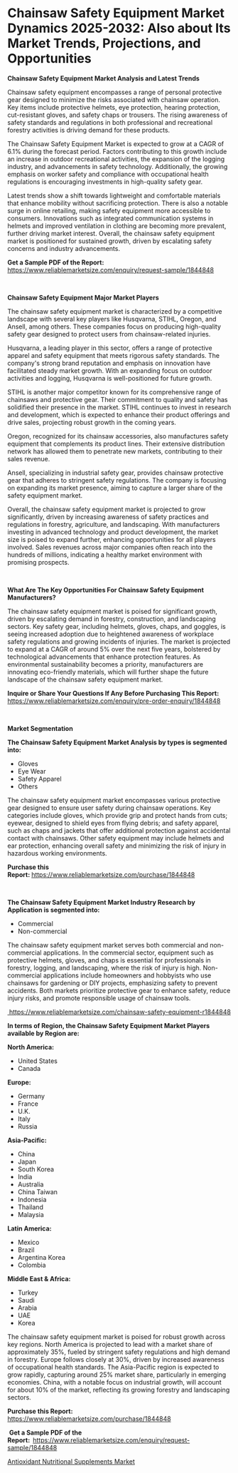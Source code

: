<p><h1>Chainsaw Safety Equipment Market Dynamics 2025-2032: Also about Its Market Trends, Projections, and Opportunities</h1></p><p><strong>Chainsaw Safety Equipment Market Analysis and Latest Trends</strong></p>
<p><p>Chainsaw safety equipment encompasses a range of personal protective gear designed to minimize the risks associated with chainsaw operation. Key items include protective helmets, eye protection, hearing protection, cut-resistant gloves, and safety chaps or trousers. The rising awareness of safety standards and regulations in both professional and recreational forestry activities is driving demand for these products.</p><p>The Chainsaw Safety Equipment Market is expected to grow at a CAGR of 6.1% during the forecast period. Factors contributing to this growth include an increase in outdoor recreational activities, the expansion of the logging industry, and advancements in safety technology. Additionally, the growing emphasis on worker safety and compliance with occupational health regulations is encouraging investments in high-quality safety gear.</p><p>Latest trends show a shift towards lightweight and comfortable materials that enhance mobility without sacrificing protection. There is also a notable surge in online retailing, making safety equipment more accessible to consumers. Innovations such as integrated communication systems in helmets and improved ventilation in clothing are becoming more prevalent, further driving market interest. Overall, the chainsaw safety equipment market is positioned for sustained growth, driven by escalating safety concerns and industry advancements.</p></p>
<p><strong>Get a Sample PDF of the Report:&nbsp;</strong> <a href="https://www.reliablemarketsize.com/enquiry/request-sample/1844848?utm_campaign=1743&utm_medium=2&utm_source=Github&utm_content=ia&utm_term=08022025&utm_id=chainsaw-safety-equipment">https://www.reliablemarketsize.com/enquiry/request-sample/1844848</a></p>
<p>&nbsp;</p>
<p><strong>Chainsaw Safety Equipment Major Market Players</strong></p>
<p><p>The chainsaw safety equipment market is characterized by a competitive landscape with several key players like Husqvarna, STIHL, Oregon, and Ansell, among others. These companies focus on producing high-quality safety gear designed to protect users from chainsaw-related injuries.</p><p>Husqvarna, a leading player in this sector, offers a range of protective apparel and safety equipment that meets rigorous safety standards. The company's strong brand reputation and emphasis on innovation have facilitated steady market growth. With an expanding focus on outdoor activities and logging, Husqvarna is well-positioned for future growth.</p><p>STIHL is another major competitor known for its comprehensive range of chainsaws and protective gear. Their commitment to quality and safety has solidified their presence in the market. STIHL continues to invest in research and development, which is expected to enhance their product offerings and drive sales, projecting robust growth in the coming years.</p><p>Oregon, recognized for its chainsaw accessories, also manufactures safety equipment that complements its product lines. Their extensive distribution network has allowed them to penetrate new markets, contributing to their sales revenue.</p><p>Ansell, specializing in industrial safety gear, provides chainsaw protective gear that adheres to stringent safety regulations. The company is focusing on expanding its market presence, aiming to capture a larger share of the safety equipment market.</p><p>Overall, the chainsaw safety equipment market is projected to grow significantly, driven by increasing awareness of safety practices and regulations in forestry, agriculture, and landscaping. With manufacturers investing in advanced technology and product development, the market size is poised to expand further, enhancing opportunities for all players involved. Sales revenues across major companies often reach into the hundreds of millions, indicating a healthy market environment with promising prospects.</p></p>
<p>&nbsp;</p>
<p><strong>What Are The Key Opportunities For Chainsaw Safety Equipment Manufacturers?</strong></p>
<p><p>The chainsaw safety equipment market is poised for significant growth, driven by escalating demand in forestry, construction, and landscaping sectors. Key safety gear, including helmets, gloves, chaps, and goggles, is seeing increased adoption due to heightened awareness of workplace safety regulations and growing incidents of injuries. The market is projected to expand at a CAGR of around 5% over the next five years, bolstered by technological advancements that enhance protection features. As environmental sustainability becomes a priority, manufacturers are innovating eco-friendly materials, which will further shape the future landscape of the chainsaw safety equipment market.</p></p>
<p><strong>Inquire or Share Your Questions If Any Before Purchasing This Report:</strong> <a href="https://www.reliablemarketsize.com/enquiry/pre-order-enquiry/1844848?utm_campaign=1743&utm_medium=2&utm_source=Github&utm_content=ia&utm_term=08022025&utm_id=chainsaw-safety-equipment">https://www.reliablemarketsize.com/enquiry/pre-order-enquiry/1844848</a></p>
<p>&nbsp;</p>
<p><strong>Market Segmentation</strong></p>
<p><strong>The Chainsaw Safety Equipment Market Analysis by types is segmented into:</strong></p>
<p><ul><li>Gloves</li><li>Eye Wear</li><li>Safety Apparel</li><li>Others</li></ul></p>
<p><p>The chainsaw safety equipment market encompasses various protective gear designed to ensure user safety during chainsaw operations. Key categories include gloves, which provide grip and protect hands from cuts; eyewear, designed to shield eyes from flying debris; and safety apparel, such as chaps and jackets that offer additional protection against accidental contact with chainsaws. Other safety equipment may include helmets and ear protection, enhancing overall safety and minimizing the risk of injury in hazardous working environments.</p></p>
<p><strong>Purchase this Report:&nbsp;</strong><a href="https://www.reliablemarketsize.com/purchase/1844848?utm_campaign=1743&utm_medium=2&utm_source=Github&utm_content=ia&utm_term=08022025&utm_id=chainsaw-safety-equipment">https://www.reliablemarketsize.com/purchase/1844848</a></p>
<p>&nbsp;</p>
<p><strong>The Chainsaw Safety Equipment Market Industry Research by Application is segmented into:</strong></p>
<p><ul><li>Commercial</li><li>Non-commercial</li></ul></p>
<p><p>The chainsaw safety equipment market serves both commercial and non-commercial applications. In the commercial sector, equipment such as protective helmets, gloves, and chaps is essential for professionals in forestry, logging, and landscaping, where the risk of injury is high. Non-commercial applications include homeowners and hobbyists who use chainsaws for gardening or DIY projects, emphasizing safety to prevent accidents. Both markets prioritize protective gear to enhance safety, reduce injury risks, and promote responsible usage of chainsaw tools.</p></p>
<p><a href="https://www.reliablemarketsize.com/chainsaw-safety-equipment-r1844848?utm_campaign=1743&utm_medium=2&utm_source=Github&utm_content=ia&utm_term=08022025&utm_id=chainsaw-safety-equipment">&nbsp;https://www.reliablemarketsize.com/chainsaw-safety-equipment-r1844848</a></p>
<p><strong>In terms of Region, the Chainsaw Safety Equipment Market Players available by Region are:</strong></p>
<p>
    <p> <strong> North America: </strong>
        <ul>
            <li>United States</li>
            <li>Canada</li>
        </ul>
        </p> 
    <p> <strong> Europe: </strong>
        <ul>
            <li>Germany</li>
            <li>France</li>
            <li>U.K.</li>
            <li>Italy</li>
            <li>Russia</li>
        </ul>
        </p> 
    <p> <strong> Asia-Pacific: </strong>
        <ul>
            <li>China</li>
            <li>Japan</li>
            <li>South Korea</li>
            <li>India</li>
            <li>Australia</li>
            <li>China Taiwan</li>
            <li>Indonesia</li>
            <li>Thailand</li>
            <li>Malaysia</li>
        </ul>
        </p> 
    <p> <strong> Latin America: </strong>
        <ul>
            <li>Mexico</li>
            <li>Brazil</li>
            <li>Argentina Korea</li>
            <li>Colombia</li>
        </ul>
        </p> 
    <p> <strong> Middle East & Africa: </strong>
        <ul>
            <li>Turkey</li>
            <li>Saudi</li>
            <li>Arabia</li>
            <li>UAE</li>
            <li>Korea</li>
        </ul>
    </p>
    </p>
<p><p>The chainsaw safety equipment market is poised for robust growth across key regions. North America is projected to lead with a market share of approximately 35%, fueled by stringent safety regulations and high demand in forestry. Europe follows closely at 30%, driven by increased awareness of occupational health standards. The Asia-Pacific region is expected to grow rapidly, capturing around 25% market share, particularly in emerging economies. China, with a notable focus on industrial growth, will account for about 10% of the market, reflecting its growing forestry and landscaping sectors.</p></p>
<p><strong>Purchase this Report: </strong><a href="https://www.reliablemarketsize.com/purchase/1844848?utm_campaign=1743&utm_medium=2&utm_source=Github&utm_content=ia&utm_term=08022025&utm_id=chainsaw-safety-equipment">https://www.reliablemarketsize.com/purchase/1844848</a></p>
<p>&nbsp;<strong>Get a Sample PDF of the Report:&nbsp;&nbsp;</strong><a href="https://www.reliablemarketsize.com/enquiry/request-sample/1844848?utm_campaign=1743&utm_medium=2&utm_source=Github&utm_content=ia&utm_term=08022025&utm_id=chainsaw-safety-equipment">https://www.reliablemarketsize.com/enquiry/request-sample/1844848</a></p>
<p><strong></strong></p>
<p><p><a href="https://github.com/mookiesville/Market-Research-Report-List-1/blob/main/antioxidant-nutritional-supplements-market.md?utm_campaign=1743&utm_medium=2&utm_source=Github&utm_content=ia&utm_term=08022025&utm_id=chainsaw-safety-equipment">Antioxidant Nutritional Supplements Market</a></p></p>